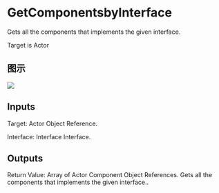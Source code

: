 # GetComponentsbyInterface

Gets all the components that implements the given interface.

Target is Actor

## 图示

![]($-20221218-17344223.png)

## Inputs

Target: Actor Object Reference.

Interface: Interface Interface.  

## Outputs

Return Value: Array of Actor Component Object References. Gets all the components that implements the given interface..

